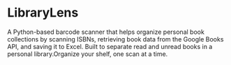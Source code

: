 # LibraryLens
A Python-based barcode scanner that helps organize personal book collections by scanning ISBNs, retrieving book data from the Google Books API, and saving it to Excel. Built to separate read and unread books in a personal library.Organize your shelf, one scan at a time.
